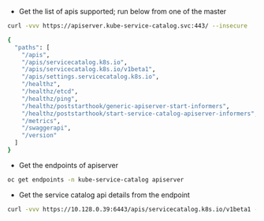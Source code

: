 * Get the list of apis supported; run below from one of the master

```sh
curl -vvv https://apiserver.kube-service-catalog.svc:443/ --insecure

{
  "paths": [
    "/apis",
    "/apis/servicecatalog.k8s.io",
    "/apis/servicecatalog.k8s.io/v1beta1",
    "/apis/settings.servicecatalog.k8s.io",
    "/healthz",
    "/healthz/etcd",
    "/healthz/ping",
    "/healthz/poststarthook/generic-apiserver-start-informers",
    "/healthz/poststarthook/start-service-catalog-apiserver-informers",
    "/metrics",
    "/swaggerapi",
    "/version"
  ]
}
```

* Get the endpoints of apiserver

```sh
oc get endpoints -n kube-service-catalog apiserver
```

* Get the service catalog api details from the endpoint

```sh
curl -vvv https://10.128.0.39:6443/apis/servicecatalog.k8s.io/v1beta1 --insecure


```